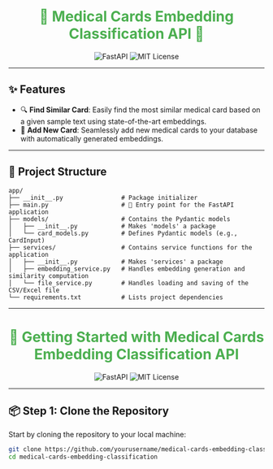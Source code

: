 <h1 align="center" style="color:#4CAF50;">🌟 Medical Cards Embedding Classification API 🌟</h1>

<p align="center">
    <img src="https://img.shields.io/badge/FastAPI-0.95.2-brightgreen" alt="FastAPI">
    <img src="https://img.shields.io/badge/License-MIT-blue" alt="MIT License">
</p>

---

## ✨ **Features**
- 🔍 **Find Similar Card**: Easily find the most similar medical card based on a given sample text using state-of-the-art embeddings.
- 📝 **Add New Card**: Seamlessly add new medical cards to your database with automatically generated embeddings.

---

## 🎨 **Project Structure**

```plaintext
app/
├── __init__.py                # Package initializer
├── main.py                    # 🚀 Entry point for the FastAPI application
├── models/                    # Contains the Pydantic models
│   ├── __init__.py            # Makes 'models' a package
│   └── card_models.py         # Defines Pydantic models (e.g., CardInput)
├── services/                  # Contains service functions for the application
│   ├── __init__.py            # Makes 'services' a package
│   ├── embedding_service.py   # Handles embedding generation and similarity computation
│   └── file_service.py        # Handles loading and saving of the CSV/Excel file
└── requirements.txt           # Lists project dependencies

```
---

<h1 align="center" style="color:#4CAF50;">🚀 Getting Started with Medical Cards Embedding Classification API</h1> <p align="center"> <img src="https://img.shields.io/badge/FastAPI-0.95.2-brightgreen" alt="FastAPI"> <img src="https://img.shields.io/badge/License-MIT-blue" alt="MIT License"> </p>

---

## 📦 **Step 1: Clone the Repository**

Start by cloning the repository to your local machine:

```bash
git clone https://github.com/yourusername/medical-cards-embedding-classification.git
cd medical-cards-embedding-classification
